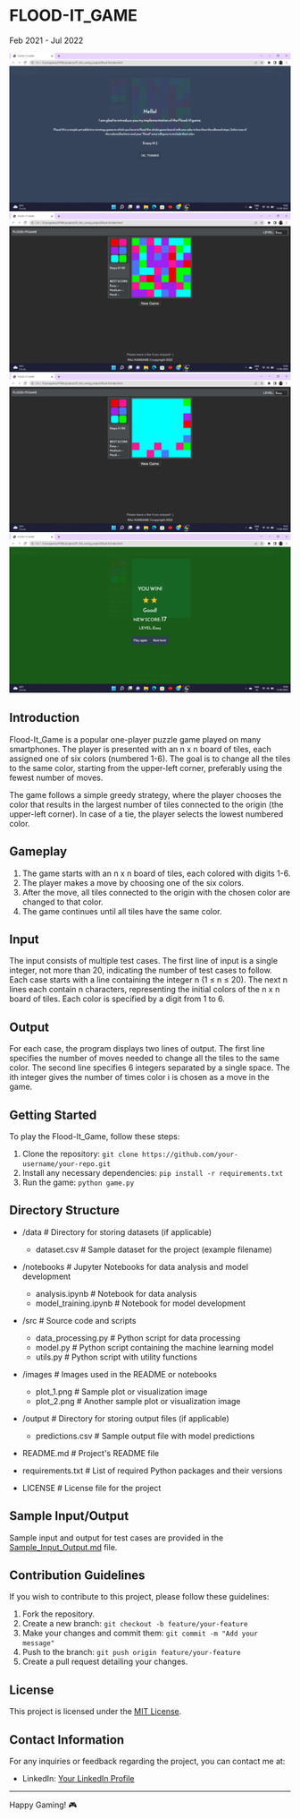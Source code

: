 # FLOOD-IT_GAME

Feb 2021 - Jul 2022

![Game Screenshot 1](Screenshot/Screenshot%20(60).png)
![Game Screenshot 2](Screenshot/Screenshot%20(61).png)
![Game Screenshot 3](Screenshot/Screenshot%20(62).png)
![Game Screenshot 4](Screenshot/Screenshot%20(63).png)


## Introduction

Flood-It_Game is a popular one-player puzzle game played on many smartphones. The player is presented with an n x n board of tiles, each assigned one of six colors (numbered 1-6). The goal is to change all the tiles to the same color, starting from the upper-left corner, preferably using the fewest number of moves.

The game follows a simple greedy strategy, where the player chooses the color that results in the largest number of tiles connected to the origin (the upper-left corner). In case of a tie, the player selects the lowest numbered color.

## Gameplay

1. The game starts with an n x n board of tiles, each colored with digits 1-6.
2. The player makes a move by choosing one of the six colors.
3. After the move, all tiles connected to the origin with the chosen color are changed to that color.
4. The game continues until all tiles have the same color.

## Input

The input consists of multiple test cases. The first line of input is a single integer, not more than 20, indicating the number of test cases to follow. Each case starts with a line containing the integer n (1 ≤ n ≤ 20). The next n lines each contain n characters, representing the initial colors of the n x n board of tiles. Each color is specified by a digit from 1 to 6.

## Output

For each case, the program displays two lines of output. The first line specifies the number of moves needed to change all the tiles to the same color. The second line specifies 6 integers separated by a single space. The ith integer gives the number of times color i is chosen as a move in the game.

## Getting Started

To play the Flood-It_Game, follow these steps:

1. Clone the repository: `git clone https://github.com/your-username/your-repo.git`
2. Install any necessary dependencies: `pip install -r requirements.txt`
3. Run the game: `python game.py`

## Directory Structure

- /data             # Directory for storing datasets (if applicable)
    - dataset.csv   # Sample dataset for the project (example filename)

- /notebooks        # Jupyter Notebooks for data analysis and model development
    - analysis.ipynb    # Notebook for data analysis
    - model_training.ipynb   # Notebook for model development

- /src              # Source code and scripts
    - data_processing.py   # Python script for data processing
    - model.py             # Python script containing the machine learning model
    - utils.py             # Python script with utility functions

- /images           # Images used in the README or notebooks
    - plot_1.png      # Sample plot or visualization image
    - plot_2.png      # Another sample plot or visualization image

- /output           # Directory for storing output files (if applicable)
    - predictions.csv    # Sample output file with model predictions

- README.md         # Project's README file
- requirements.txt  # List of required Python packages and their versions
- LICENSE           # License file for the project

## Sample Input/Output

Sample input and output for test cases are provided in the [Sample_Input_Output.md](Logic) file.

## Contribution Guidelines

If you wish to contribute to this project, please follow these guidelines:

1. Fork the repository.
2. Create a new branch: `git checkout -b feature/your-feature`
3. Make your changes and commit them: `git commit -m "Add your message"`
4. Push to the branch: `git push origin feature/your-feature`
5. Create a pull request detailing your changes.

## License

This project is licensed under the [MIT License](LICENSE.md).

## Contact Information

For any inquiries or feedback regarding the project, you can contact me at:

- LinkedIn: [Your LinkedIn Profile](https://www.linkedin.com/in/dkteriteshkumarkandane/)

---

Happy Gaming! 🎮


